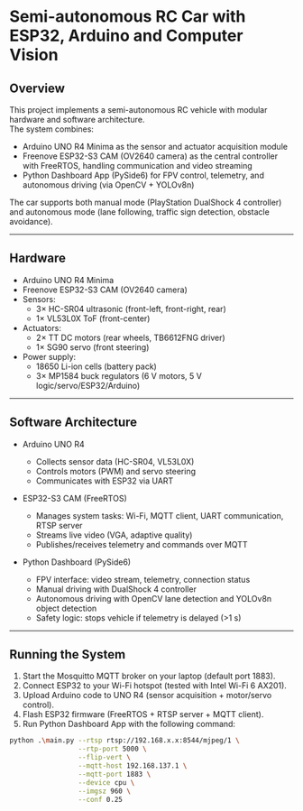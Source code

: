 # Semi-autonomous RC Car with ESP32, Arduino and Computer Vision

## Overview
This project implements a semi-autonomous RC vehicle with modular hardware and software architecture.  
The system combines:
- Arduino UNO R4 Minima as the sensor and actuator acquisition module  
- Freenove ESP32-S3 CAM (OV2640 camera) as the central controller with FreeRTOS, handling communication and video streaming  
- Python Dashboard App (PySide6) for FPV control, telemetry, and autonomous driving (via OpenCV + YOLOv8n)  

The car supports both manual mode (PlayStation DualShock 4 controller) and autonomous mode (lane following, traffic sign detection, obstacle avoidance).  

---

## Hardware
- Arduino UNO R4 Minima  
- Freenove ESP32-S3 CAM (OV2640 camera)  
- Sensors:  
  - 3× HC-SR04 ultrasonic (front-left, front-right, rear)  
  - 1× VL53L0X ToF (front-center)  
- Actuators:  
  - 2× TT DC motors (rear wheels, TB6612FNG driver)  
  - 1× SG90 servo (front steering)  
- Power supply:  
  - 18650 Li-ion cells (battery pack)  
  - 3× MP1584 buck regulators (6 V motors, 5 V logic/servo/ESP32/Arduino)  

---

## Software Architecture
- Arduino UNO R4  
  - Collects sensor data (HC-SR04, VL53L0X)  
  - Controls motors (PWM) and servo steering  
  - Communicates with ESP32 via UART  

- ESP32-S3 CAM (FreeRTOS)  
  - Manages system tasks: Wi-Fi, MQTT client, UART communication, RTSP server  
  - Streams live video (VGA, adaptive quality)  
  - Publishes/receives telemetry and commands over MQTT  

- Python Dashboard (PySide6)  
  - FPV interface: video stream, telemetry, connection status  
  - Manual driving with DualShock 4 controller  
  - Autonomous driving with OpenCV lane detection and YOLOv8n object detection  
  - Safety logic: stops vehicle if telemetry is delayed (>1 s)  

---

## Running the System
1. Start the Mosquitto MQTT broker on your laptop (default port 1883).  
2. Connect ESP32 to your Wi-Fi hotspot (tested with Intel Wi-Fi 6 AX201).  
3. Upload Arduino code to UNO R4 (sensor acquisition + motor/servo control).  
4. Flash ESP32 firmware (FreeRTOS + RTSP server + MQTT client).  
5. Run Python Dashboard App with the following command:  

```bash
python .\main.py --rtsp rtsp://192.168.x.x:8544/mjpeg/1 \
                 --rtp-port 5000 \
                 --flip-vert \
                 --mqtt-host 192.168.137.1 \
                 --mqtt-port 1883 \
                 --device cpu \
                 --imgsz 960 \
                 --conf 0.25
